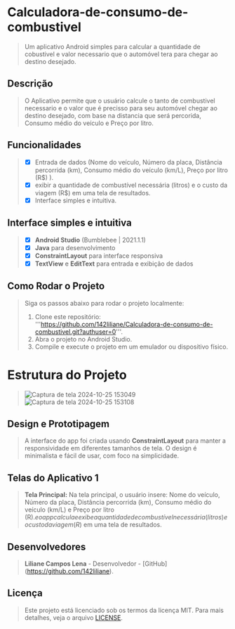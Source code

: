 # Calculadora-de-consumo-de-combustivel
> Um aplicativo Android simples para calcular a quantidade de cobustivel e valor necessario que o automóvel tera para chegar ao destino desejado.

## Descrição
> O Aplicativo permite que o usuário calcule o tanto de combustivel necessario e o valor que é precisso para seu automóvel chegar ao destino desejado, com base na distancia que será percorida, Consumo médio do veículo e Preço por litro.

## Funcionalidades
> - [x] Entrada de dados (Nome do veículo, Número da placa, Distância percorrida (km), Consumo médio do veículo (km/L), Preço por litro (R$) ).
> - [x] exibir a quantidade de combustível necessária (litros) e o custo da viagem (R$) em uma tela de resultados.
> - [x] Interface simples e intuitiva.

## Interface simples e intuitiva
> - [x] **Android Studio** (Bumblebee | 2021.1.1)
> - [x] **Java** para desenvolvimento
> - [x] **ConstraintLayout** para interface responsiva
> - [x] **TextView** e **EditText** para entrada e exibição de dados

## Como Rodar o Projeto
> Siga os passos abaixo para rodar o projeto localmente:
> 1. Clone este repositório:
>'''https://github.com/142liliane/Calculadora-de-consumo-de-combustivel.git?authuser=0'''.
> 2. Abra o projeto no Android Studio.
> 3. Compile e execute o projeto em um emulador ou dispositivo físico.

# Estrutura do Projeto
>![Captura de tela 2024-10-25 153049](https://github.com/user-attachments/assets/8d75709a-1ab2-4b08-b00a-9f655010f6fd)
>![Captura de tela 2024-10-25 153108](https://github.com/user-attachments/assets/72424737-96a6-42e3-b7cc-0ae039dab219)

##  Design e Prototipagem
> A interface do app foi criada usando **ConstraintLayout** para manter a responsividade em diferentes tamanhos de tela. 
> O design é minimalista e fácil de usar, com foco na simplicidade.

## Telas do Aplicativo 1
> **Tela Principal:**
> Na tela principal, o usuário insere: Nome do veículo, Número da placa, Distância percorrida (km), Consumo médio do veículo (km/L) e Preço por litro (R$).
>  e o app calcula e exibe a quantidade de combustível necessária (litros) e o custo da viagem (R$) em uma tela de resultados.

## Desenvolvedores
> **Liliane Campos Lena**  - Desenvolvedor - [GitHub] (https://github.com/142liliane).

## Licença 
> Este projeto está licenciado sob os termos da licença MIT. Para mais detalhes, veja o arquivo [LICENSE](LICENSE).

